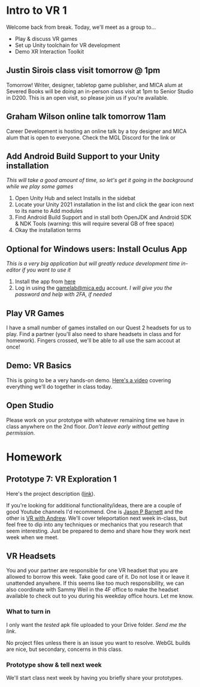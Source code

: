 # Intro to VR 1
Welcome back from break. Today, we'll meet as a group to...
- Play & discuss VR games
- Set up Unity toolchain for VR development
- Demo XR Interaction Toolkit

## Justin Sirois class visit tomorrow @ 1pm
Tomorrow! Writer, designer, tabletop game publisher, and MICA alum at Severed Books will be doing an in-person class visit at 1pm to Senior Studio in D200. This is an open visit, so please join us if you're available.

## Graham Wilson online talk tomorrow 11am
Career Development is hosting an online talk by a toy designer and MICA alum that is open to everyone. Check the MGL Discord for the link or 


## Add Android Build Support to your Unity installation
_This will take a good amount of time, so let's get it going in the background while we play some games_

1. Open Unity Hub and select Installs in the sidebat
2. Locate your Unity 2021 installation in the list and click the gear icon next to its name to Add modules
3. Find Android Build Support and in stall both OpenJDK and Android SDK & NDK Tools (warning: this will require several GB of free space)
4. Okay the installation terms

## Optional for Windows users: Install Oculus App
_This is a very big application but will greatly reduce development time in-editor if you want to use it_
1. Install the app from [here](https://www.oculus.com/download_app/?id=1582076955407037)
2. Log in using the gamelab@mica.edu account. _I will give you the password and help with 2FA, if needed_

## Play VR Games
I have a small number of games installed on our Quest 2 headsets for us to play. Find a partner (you'll also need to share headsets in class and for homework). Fingers crossed, we'll be able to all use the sam accout at once!

## Demo: VR Basics
This is going to be a very hands-on demo. [Here's a video]() covering everything we'll do together in class today.

## Open Studio
Please work on your prototype with whatever remaining time we have in class anywhere on the 2nd floor. _Don't leave early without getting permission._

# Homework

## Prototype 7: VR Exploration 1
Here's the project description ([link](https://docs.google.com/document/d/1lTNvoSHEMnek0zMlKs9DOi_8KHEQ0q2Fw_HOL35dMfk/edit?usp=sharing)). 

If you're looking for additional functionality/ideas, there are a couple of good Youtube channels I'd recommend. One is [Jason P Barnett](https://www.youtube.com/@JustinPBarnett) and the other is [VR with Andrew](https://www.youtube.com/@VRwithAndrew). We'll cover teleportation next week in-class, but feel free to dip into any techniques or mechanics that you research that seem interesting. Just be prepared to demo and share how they work next week when we meet.

## VR Headsets
You and your partner are responsible for one VR headset that you are allowed to borrow this week. Take good care of it. Do not lose it or leave it unattended anywhere. If this seems like too much responsibility, we can also coordinate with Sammy Weil in the 4F office to make the headset available to check out to you during his weekday office hours. Let me know.

### What to turn in
I only want the *tested* apk file uploaded to your Drive folder. _Send me the link_. 

No project files unless there is an issue you want to resolve. WebGL builds are nice, but secondary, concerns in this class. 

### Prototype show & tell next week
We'll start class next week by having you briefly share your prototypes.